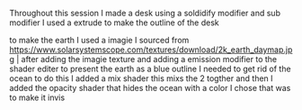 Throughout this session I made a desk using a soldidify modifier and sub modifier I used a extrude to make the outline of the desk

to make the earth I used a imagie I sourced from https://www.solarsystemscope.com/textures/download/2k_earth_daymap.jpg |
after adding the imagie texture and adding a emission modifier to the shader editer to present the earth as a blue outline I needed to get rid of the ocean to do this I
added a mix shader this mixs the 2 togther and then I added the opacity shader that hides the ocean with a color I chose that was to make it invis
